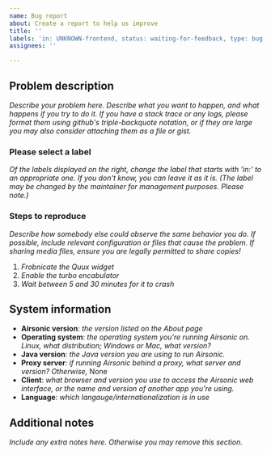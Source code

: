 ```yaml
---
name: Bug report
about: Create a report to help us improve
title: ''
labels: 'in: UNKNOWN-frontend, status: waiting-for-feedback, type: bug'
assignees: ''

---
```


## Problem description

*Describe your problem here. Describe what you want to happen, and what happens 
if you try to do it. If you have a stack trace or any logs, please format them using
github's triple-backquote notation, or if they are large you may also consider
attaching them as a file or gist.*

### Please select a label

*Of the labels displayed on the right, change the label that starts with 'in:' to an appropriate one.
If you don't know, you can leave it as it is.
(The label may be changed by the maintainer for management purposes. Please note.)*

### Steps to reproduce

*Describe how somebody else could observe the same behavior you do. If possible,
include relevant configuration or files that cause the problem. If sharing media
files, ensure you are legally permitted to share copies!*

1. *Frobnicate the Quux widget*
2. *Enable the turbo encabulator*
3. *Wait between 5 and 30 minutes for it to crash*

## System information

 * **Airsonic version**: *the version listed on the About page*
 * **Operating system**: *the operating system you're running Airsonic on.
   Linux, what distribution; Windows or Mac, what version?*
 * **Java version**: *the Java version you are using to run Airsonic.*
 * **Proxy server**: *if running Airsonic behind a proxy, what server and
   version? Otherwise,* None
 * **Client**: *what browser and version you use to access the Airsonic web
   interface, or the name and version of another app you're using.*
 * **Language**: *which langauge/internationalization is in use*

## Additional notes

*Include any extra notes here. Otherwise you may remove this section.*
